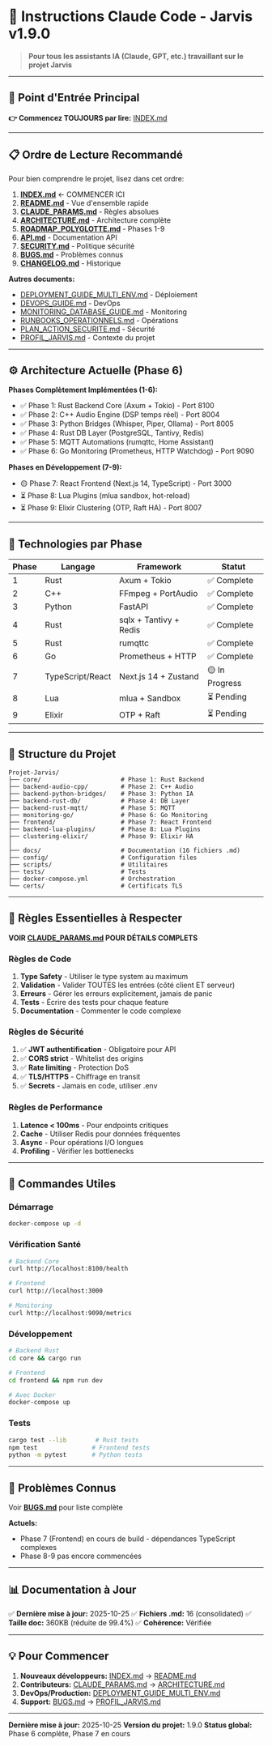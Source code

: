 # 🤖 Instructions Claude Code - Jarvis v1.9.0

> **Pour tous les assistants IA (Claude, GPT, etc.) travaillant sur le projet Jarvis**

---

## 📍 Point d'Entrée Principal

**👉 Commencez TOUJOURS par lire:** [INDEX.md](INDEX.md)

---

## 📋 Ordre de Lecture Recommandé

Pour bien comprendre le projet, lisez dans cet ordre:

1. **[INDEX.md](INDEX.md)** ← COMMENCER ICI
2. **[README.md](README.md)** - Vue d'ensemble rapide
3. **[CLAUDE_PARAMS.md](CLAUDE_PARAMS.md)** - Règles absolues
4. **[ARCHITECTURE.md](ARCHITECTURE.md)** - Architecture complète
5. **[ROADMAP_POLYGLOTTE.md](ROADMAP_POLYGLOTTE.md)** - Phases 1-9
6. **[API.md](API.md)** - Documentation API
7. **[SECURITY.md](SECURITY.md)** - Politique sécurité
8. **[BUGS.md](BUGS.md)** - Problèmes connus
9. **[CHANGELOG.md](CHANGELOG.md)** - Historique

**Autres documents:**
- [DEPLOYMENT_GUIDE_MULTI_ENV.md](DEPLOYMENT_GUIDE_MULTI_ENV.md) - Déploiement
- [DEVOPS_GUIDE.md](DEVOPS_GUIDE.md) - DevOps
- [MONITORING_DATABASE_GUIDE.md](MONITORING_DATABASE_GUIDE.md) - Monitoring
- [RUNBOOKS_OPERATIONNELS.md](RUNBOOKS_OPERATIONNELS.md) - Opérations
- [PLAN_ACTION_SECURITE.md](PLAN_ACTION_SECURITE.md) - Sécurité
- [PROFIL_JARVIS.md](PROFIL_JARVIS.md) - Contexte du projet

---

## ⚙️ Architecture Actuelle (Phase 6)

**Phases Complètement Implémentées (1-6):**
- ✅ Phase 1: Rust Backend Core (Axum + Tokio) - Port 8100
- ✅ Phase 2: C++ Audio Engine (DSP temps réel) - Port 8004
- ✅ Phase 3: Python Bridges (Whisper, Piper, Ollama) - Port 8005
- ✅ Phase 4: Rust DB Layer (PostgreSQL, Tantivy, Redis)
- ✅ Phase 5: MQTT Automations (rumqttc, Home Assistant)
- ✅ Phase 6: Go Monitoring (Prometheus, HTTP Watchdog) - Port 9090

**Phases en Développement (7-9):**
- 🟡 Phase 7: React Frontend (Next.js 14, TypeScript) - Port 3000
- ⏳ Phase 8: Lua Plugins (mlua sandbox, hot-reload)
- ⏳ Phase 9: Elixir Clustering (OTP, Raft HA) - Port 8007

---

## 🔧 Technologies par Phase

| Phase | Langage | Framework | Statut |
|-------|---------|-----------|--------|
| 1 | Rust | Axum + Tokio | ✅ Complete |
| 2 | C++ | FFmpeg + PortAudio | ✅ Complete |
| 3 | Python | FastAPI | ✅ Complete |
| 4 | Rust | sqlx + Tantivy + Redis | ✅ Complete |
| 5 | Rust | rumqttc | ✅ Complete |
| 6 | Go | Prometheus + HTTP | ✅ Complete |
| 7 | TypeScript/React | Next.js 14 + Zustand | 🟡 In Progress |
| 8 | Lua | mlua + Sandbox | ⏳ Pending |
| 9 | Elixir | OTP + Raft | ⏳ Pending |

---

## 📁 Structure du Projet

```
Projet-Jarvis/
├── core/                      # Phase 1: Rust Backend
├── backend-audio-cpp/         # Phase 2: C++ Audio
├── backend-python-bridges/    # Phase 3: Python IA
├── backend-rust-db/           # Phase 4: DB Layer
├── backend-rust-mqtt/         # Phase 5: MQTT
├── monitoring-go/             # Phase 6: Go Monitoring
├── frontend/                  # Phase 7: React Frontend
├── backend-lua-plugins/       # Phase 8: Lua Plugins
├── clustering-elixir/         # Phase 9: Elixir HA
│
├── docs/                      # Documentation (16 fichiers .md)
├── config/                    # Configuration files
├── scripts/                   # Utilitaires
├── tests/                     # Tests
├── docker-compose.yml         # Orchestration
└── certs/                     # Certificats TLS
```

---

## 🎯 Règles Essentielles à Respecter

**VOIR [CLAUDE_PARAMS.md](CLAUDE_PARAMS.md) POUR DÉTAILS COMPLETS**

### Règles de Code

1. **Type Safety** - Utiliser le type system au maximum
2. **Validation** - Valider TOUTES les entrées (côté client ET serveur)
3. **Erreurs** - Gérer les erreurs explicitement, jamais de panic
4. **Tests** - Écrire des tests pour chaque feature
5. **Documentation** - Commenter le code complexe

### Règles de Sécurité

1. ✅ **JWT authentification** - Obligatoire pour API
2. ✅ **CORS strict** - Whitelist des origins
3. ✅ **Rate limiting** - Protection DoS
4. ✅ **TLS/HTTPS** - Chiffrage en transit
5. ✅ **Secrets** - Jamais en code, utiliser .env

### Règles de Performance

1. **Latence < 100ms** - Pour endpoints critiques
2. **Cache** - Utiliser Redis pour données fréquentes
3. **Async** - Pour opérations I/O longues
4. **Profiling** - Vérifier les bottlenecks

---

## 🔗 Commandes Utiles

### Démarrage
```bash
docker-compose up -d
```

### Vérification Santé
```bash
# Backend Core
curl http://localhost:8100/health

# Frontend
curl http://localhost:3000

# Monitoring
curl http://localhost:9090/metrics
```

### Développement
```bash
# Backend Rust
cd core && cargo run

# Frontend
cd frontend && npm run dev

# Avec Docker
docker-compose up
```

### Tests
```bash
cargo test --lib        # Rust tests
npm test               # Frontend tests
python -m pytest       # Python tests
```

---

## 🚨 Problèmes Connus

Voir **[BUGS.md](BUGS.md)** pour liste complète

**Actuels:**
- Phase 7 (Frontend) en cours de build - dépendances TypeScript complexes
- Phase 8-9 pas encore commencées

---

## 📊 Documentation à Jour

✅ **Dernière mise à jour:** 2025-10-25
✅ **Fichiers .md:** 16 (consolidated)
✅ **Taille doc:** 360KB (réduite de 99.4%)
✅ **Cohérence:** Vérifiée

---

## 💡 Pour Commencer

1. **Nouveaux développeurs:** [INDEX.md](INDEX.md) → [README.md](README.md)
2. **Contributeurs:** [CLAUDE_PARAMS.md](CLAUDE_PARAMS.md) → [ARCHITECTURE.md](ARCHITECTURE.md)
3. **DevOps/Production:** [DEPLOYMENT_GUIDE_MULTI_ENV.md](DEPLOYMENT_GUIDE_MULTI_ENV.md)
4. **Support:** [BUGS.md](BUGS.md) → [PROFIL_JARVIS.md](PROFIL_JARVIS.md)

---

**Dernière mise à jour:** 2025-10-25
**Version du projet:** 1.9.0
**Status global:** Phase 6 complète, Phase 7 en cours
